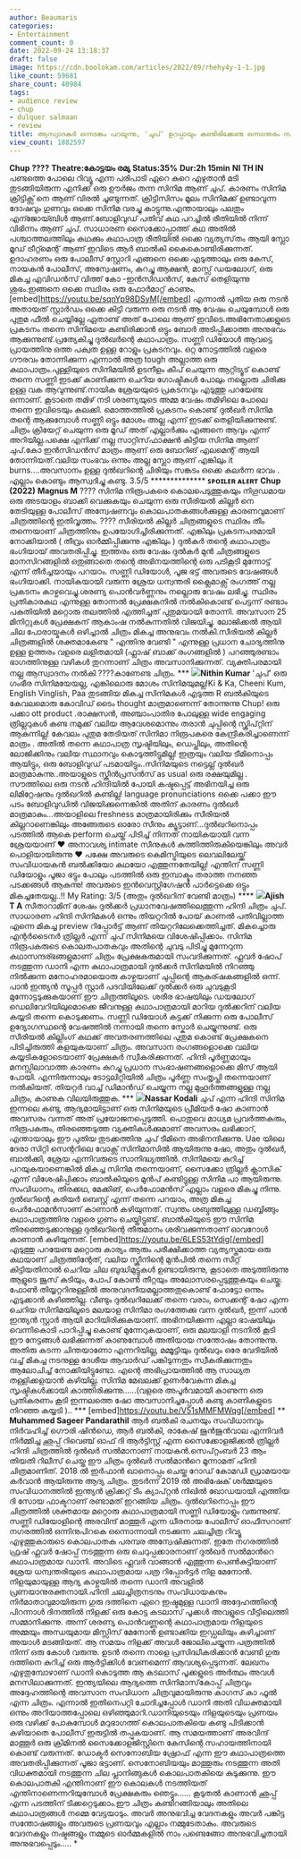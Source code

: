 ```yaml
---
author: Beaumaris
categories:
- Entertainment
comment_count: 0
date: 2022-09-24 13:18:37
draft: false
image: https://cdn.boolokam.com/articles/2022/09/rhehy4y-1-1.jpg
like_count: 59681
share_count: 40984
tags:
- audience review
- chup
- dulquer salmaan
- review
title: ആസ്വാദകർ ഒന്നടങ്കം പറയുന്നു, 'ചുപ്' ഉറപ്പായും കണ്ടിരിക്കേണ്ട ഒന്നാന്തരം സിനിമ
view_count: 1882597
---
```


**Chup ????** **Theatre:കോട്ടയം രമ്യ** **Status:35%** **Dur:2h 15min** **NI TH IN** പണ്ടത്തെ പോലെ റിവ്യൂ എന്ന പരിപാടി ഏറെ കുറെ എഴുതാൻ മടി തുടങ്ങിയിരുന്ന എനിക്ക് ഒരു ഊർജം തന്ന സിനിമ ആണ് ചുപ്. കാരണം സിനിമ ക്രിട്ടിക്സ് നെ ആണ് വിരൽ ചൂണ്ടുന്നത്. ക്രിട്ടിസിസം മൂലം സിനിമക്ക് ഉണ്ടാവുന്ന ദോഷവും ഗുണവും ഒക്കെ സിനിമ വരച്ചു കാട്ടുന്നു.എന്തായാലും പലതും എന്ജോയ്ബിൾ ആണ്.ബോളിവുഡ് പതിവ് കഥ പറച്ചിൽ രീതിയിൽ നിന്ന് വിഭിന്നം ആണ് ചുപ്. സാധാരണ സൈക്കോപ്പാത്ത്‌ കഥ അതിൽ പശ്ചാത്തലത്തിലും കഥക്കും കഥാപാത്ര രീതിയിൽ ഒക്കെ വ്യത്യസ്‌തം ആയി സ്ലോ മൂഡ് ട്രീറ്റ്മെന്റ് ആണ് ഇവിടെ ആർ ബാൽകി കൈകൊണ്ടിരിക്കുന്നത്. ഉദാഹരണം ഒരു പോലീസ് സ്റ്റോറി എങ്ങനെ ഒക്കെ എടുത്താലും ഒരു കേസ്, നായകൻ പോലീസ്, അന്വേഷണം, കുറച്ചു ആക്ഷൻ, മാസ്സ് ഡയലോഗ്, ഒരു മികച്ച എവിഡൻസ് വിത്ത് കോ -ഇൻസിഡൻസ്, കേസ് തെളിയുന്നു ശുഭം.ഇങ്ങനെ ഒക്കെ സ്ഥിരം ഒരു ഫോർമാറ്റ്‌ കാണും. [embed]https://youtu.be/sqnYp98DSyM[/embed] എന്നാൽ പുതിയ ഒരു നടൻ അതായത് സ്റ്റാർഡം ഒക്കെ കിട്ടി വരുന്ന ഒരു നടൻ ആ വേഷം ചെയുമ്പോൾ ഒരു പുതുമ ഫീൽ ചെയ്യില്ലേ ഏതാണ്ട് അത് പോലെ ആണ് ഇവിടെ.അഭിനേതാക്കളുടെ പ്രകടനം തന്നെ സിനിമയെ കണ്ടിരിക്കാൻ ഒട്ടും ബോർ അടിപ്പിക്കാത്ത അനുഭവം ആക്കുന്നുണ്ട്.പ്രത്യേകിച്ചു ദുൽഖർന്റെ കഥാപാത്രം. സണ്ണി ഡിയോൾ ആവട്ടെ പ്രായത്തിനു ഒത്ത പക്വത ഉള്ള റോളും പ്രകടനവും. ഒറ്റ നോട്ടത്തിൽ വളരെ ഗൗരവം തോന്നിക്കുന്ന എന്നാൽ അത്ര tough അല്ലാത്ത ഒരു കഥാപാത്രം.പുള്ളിയുടെ സിനിമയിൽ ഉടനീളം കീപ് ചെയുന്ന ആറ്റിട്യൂട് കൊണ്ട് തന്നെ സണ്ണി ഇടക്ക് കാണിക്കുന്ന ചെറിയ ഗോഷ്ടികൾ പോലും നല്ലൊരു ചിരിക്കു ഉള്ള വക ആവുന്നുണ്ട്.നായിക ശ്രേയയുടെ പ്രകടനവും എടുത്തു പറയേണ്ട ഒന്നാണ്. കൂടാതെ തമിഴ് നടി ശരണ്യയുടെ അമ്മ വേഷം തമിഴിലെ പോലെ തന്നെ ഇവിടെയും കലക്കി. മൊത്തത്തിൽ പ്രകടനം കൊണ്ട് ദുൽഖർ സിനിമ തന്റെ ആക്കുമ്പോൾ സണ്ണി ഒട്ടും മോശം അല്ല എന്ന് ഇടക്ക് തെളിയിക്കുന്നുണ്ട്. ചിത്രം ക്രിയേറ്റ് ചെയുന്ന ഒരു മൂഡ് അത് എല്ലാർക്കും എങ്ങനെ ആവും എന്ന് അറിയില്ല.പക്ഷെ എനിക്ക് നല്ല സാറ്റിസ്‌ഫാക്ഷൻ കിട്ടിയ സിനിമ ആണ് ചുപ്.കോ ഇൻസിഡൻസ് മാത്രം ആണ് ഒരു ബോറിങ് എലമെന്റ് ആയി തോന്നിയത്.വലിയ സംഭവം ഒന്നും അല്ല സ്ലോ ആണ് എങ്കിലും it burns....അവസാനം ഉള്ള ദുൽഖറിന്റെ ചിരിയും സങ്കടം ഒക്കെ കലർന്ന ഭാവം . എല്ലാം കൊണ്ടും ആസ്വദിച്ചു കണ്ടു. 3.5/5 ************** **ꜱᴩᴏɪʟᴇʀ ᴀʟᴇʀᴛ** **Chup (2022)** **Magnus M** ???? സിനിമ നിരൂപകരെ കൊലപെടുത്തുകയും നിഗൂഡമായ ഒരു അടയാളം ബാക്കി വെക്കുകയും ചെയുന്ന ഒരു സീരിയൽ കില്ലർ നെ തേടിയുള്ള പോലീസ് അന്വേഷണവും കൊലപാതകങ്ങൾക്കുള്ള കാരണവുമാണ് ചിത്രത്തിന്റെ ഇതിവൃത്തം. ???? സീരിയൽ കില്ലർ ചിത്രങ്ങളുടെ സ്ഥിരം തീം തന്നെയാണ് ചിത്രത്തിനും ഉപയോഗിച്ചിരിക്കുന്നത്. എങ്കിലും പ്രകടനപരമായി നോക്കിയാൽ ( തീവ്രം ഓർമ്മിപ്പിക്കുന്നു എങ്കിലും ) ദുൽകർ തന്റെ കഥാപാത്രം ഭംഗിയായ് അവതരിപ്പിച്ചു. ഇത്തരം ഒരു വേഷം ദുൽകർ മുൻ ചിത്രങ്ങളുടെ മാനസിറങ്ങളിൽ ഒതുങ്ങാതെ തന്റെ അഭിനയത്തിന്റെ ഒരു പടികൂടി മുന്നോട്ട് എന്ന് തീർച്ചയായും പറയാം. സണ്ണി ഡിയോൾ, പൂജ ഭട്ട് അവരുടെ വേഷങ്ങൾ ഭംഗിയാക്കി. നായികയായി വരുന്ന ശ്രേയ ധന്വന്തരി ക്ലൈമാക്സ് രംഗത്ത് നല്ല പ്രകടനം കാഴ്ചവെച്ചു.ശരണ്യ പൊൻവർണ്ണനും നല്ലൊരു വേഷം ലഭിച്ചു. സ്ഥിരം പ്രതികാരകഥ എന്നുള്ള തോന്നൽ പ്രേക്ഷകനിൽ നൽകികൊണ്ട് പെട്ടന്ന് രണ്ടാം പകുതിയിൽ മറ്റൊരു തലത്തിൽ എത്തിച്ചത് പുതുമയായി തോന്നി. അവസാന 25 മിനിറ്റുകൾ പ്രേക്ഷകന് ആകാംഷ നൽകുന്നതിൽ വിജയിച്ചു. ലോജിക്കൽ ആയി ചില പോരായ്മകൾ ഒഴിച്ചാൽ ചിത്രം മികച്ച അനുഭവം നൽകി.സീരിയൽ കില്ലർ ചിത്രങ്ങളിൽ ശക്തമാകേണ്ട " എന്തിനു വേണ്ടി " എന്നുള്ള പ്രധാന ചോദ്യത്തിനു ഉള്ള ഉത്തരം വളരെ ലളിതമായി (ഫ്ലാഷ് ബാക്ക് രംഗങ്ങളിൽ ) പറഞ്ഞുരണ്ടാം ഭാഗത്തിനുള്ള വഴികൾ തുറന്നാണ് ചിത്രം അവസാനിക്കുന്നത്. വ്യക്തിപരമായി നല്ല ആസ്വാദനം നൽകി ????കാണേണ്ട ചിത്രം. *** **![](https://cdn.boolokam.com/articles/2022/09/rhehy4y-1-1.jpg)Nithin Kumar** 'ചുപ്' ഒരു ഗംഭീര സിനിമയേയല്ല, എങ്കിലൊരു മോശം സിനിമയുമല്ല!Ki & Ka, Cheeni Kum, English Vinglish, Paa തുടങ്ങിയ മികച്ച സിനിമകൾ എടുത്ത R ബൽകിയുടെ കേവലമൊരു കോവിഡ് ടൈം thought മാത്രമാണെന്ന് തോന്നുന്നു Chup! ഒരു പക്കാ ott product .രാക്ഷസൻ, അഞ്ചാംപാതിര പോലുള്ള wide engaging ത്രില്ലറുകൾ കണ്ട നമുക്ക് വലിയ ആവേശമൊന്നും തരാൻ ചുപ്പിന്റെ സ്ക്രിപ്റ്റിന് ആകുന്നില്ല! കേവലം പുതുമ തേടിയത് സിനിമാ നിരൂപകരെ കേന്ദ്രീകരിച്ചാണെന്ന് മാത്രം . അതിൽ തന്നെ കഥാപാത്ര സൃഷ്ടിയിലും, ഡെപ്തിലും, അതിന്റെ ലോജിക്കിനും വലിയ സ്ഥാനവും കൊടുത്തിട്ടുമില്ല! ഇത്രയും വലിയ ടീമിനൊപ്പം ആയിട്ടും, ഒരു ബോളിവുഡ് പടമായിട്ടും..സിനിമയുടെ നട്ടെല്ല് ദുൽഖർ മാത്രമാകുന്നു..അയാളുടെ സ്ക്രീൻപ്രസൻസ് as usual ഒരു രക്ഷയുമില്ല . സൗത്തിലെ ഒരു നടൻ ഹിന്ദിയിൽ പോയി കഷ്ടപ്പെട്ട് അഭിനയിച്ച ഒരു ലിമിറ്റേഷനും ദുൽഖറിൽ കണ്ടില്ല! language pronunciations ഒക്കെ പക്കാ ഈ പടം ബോളിവുഡിൽ വിജയിക്കുന്നെങ്കിൽ അതിന് കാരണം ദുൽഖർ മാത്രമാകും...അയാളിലെ freshness മാത്രമായിരിക്കും സീരിയൽ കില്ലറാണെങ്കിലും അങ്ങേരുടെ ഓരോ സീനും ക്യൂട്ടാണ്...ദുൽഖറിനൊപ്പം പടത്തിൽ ആകെ perform ചെയ്ത് പിടിച്ച് നിന്നത് നായികയായി വന്ന ശ്രേയയാണ് ❤ അനാവശ്യ intimate സീനുകൾ കുത്തിത്തിരുകിയെങ്കിലും അവർ പൊളിയായിരുന്നു ❤ പക്ഷേ അവരുടെ കെമിസ്ട്രിയുടെ ലെവലിലേയ്ക്ക് സംവിധായകൻ ബൽക്കിയോ കഥയോ എത്തുന്നതേയില്ല! എന്തിന് സണ്ണി ഡിയോളും പൂജാ ഭട്ടും പോലും പടത്തിൽ ഒരു ഇമ്പാക്ടും തരാത്ത നനഞ്ഞ പടക്കങ്ങൾ ആകുന്നു! അവരുടെ ഇൻവെസ്റ്റിഗേഷൻ പാർട്ടെക്കെ ഒട്ടും മികച്ചതേയല്ല..!! My Rating: 3/5 (അതും ദുൽഖറിന് വേണ്ടി മാത്രം) **** **![](https://cdn.boolokam.com/articles/2022/09/r2t3t3y-1-1.jpg)Ajish T A** സീതാറാമിന് ശേഷം ദുൽക്കർ പ്രധാനവേഷത്തിലെത്തുന്ന ഹിന്ദി ചിത്രം ചുപ്. സാധാരണ ഹിന്ദി സിനിമകൾ ഒന്നും തിയറ്ററിൽ പോയ് കാണൽ പതിവില്ലാത്ത എന്നെ മികച്ച preview റിപ്പോർട്ട് ആണ് തിയറ്ററിലേക്കെത്തിച്ചത്. മികച്ചൊരു എന്റർടൈനർ ത്രില്ലർ എന്ന് ചുപ് സിനിമയെ വിശേഷിപ്പിക്കാം. സിനിമ നിരൂപകരുടെ കൊലതപാതകവും അതിന്റെ ചുവടു പിടിച്ചു മുന്നേറുന്ന കഥാസന്ദര്ഭങ്ങളുമാണ് ചിത്രം പ്രേക്ഷകരുമായി സംവദിക്കുന്നത്. ഫ്ലവർ ഷോപ് നടത്തുന്ന ഡാനി എന്ന കഥാപാത്രമായി ദുൽക്കർ സിനിമയിൽ നിറഞ്ഞു നിൽക്കുന്ന മനോഹരമായൊരു കാഴ്ചയാണ് ചുപ്പിന്റെ ആകര്ഷകങ്ങളിൽ ഒന്ന്‌. പാൻ ഇന്ത്യൻ സൂപ്പർ സ്റ്റാർ പദവിയിലേക്ക് ദുൽക്കർ ഒരു ചുവടുകൂടി മുന്നോട്ടടുക്കുകയാണ് ഈ ചിത്രത്തിലൂടെ. ശരീര ഭാഷയിലും ഡയലോഗ് ഡെലിവേറിയിലുമൊക്കെ ജീവനുള്ള കഥാപാത്രമായി മാറിയ ദുൽക്കറിന് വലിയ കയ്യടി തന്നെ കൊടുക്കണം. സണ്ണി ഡിയോൾ കട്ടക്ക് നിക്കുന്ന ഒരു പോലീസ് ഉദ്യോഗസ്ഥന്റെ വേഷത്തിൽ നന്നായി തന്നെ സ്കോർ ചെയ്യുന്നുണ്ട്. ഒരു സീരിയൽ കില്ലിംഗ് കഥക്ക് അവതരണത്തിലെ പുതുമ കൊണ്ട് പ്രേക്ഷകനെ പിടിച്ചിരുത്തി കളയുകയാണ് ചിത്രം. അവസാന രംഗങ്ങളൊക്കെ വലിയ കയ്യടികളോടെയാണ് പ്രേക്ഷകർ സ്വീകരിക്കുന്നത്. ഹിന്ദി പൂർണ്ണമായും മനസ്സിലാവാത്ത കാരണം കുറച്ചു പ്രധാന സംഭാഷണങ്ങളൊക്കെ മിസ് ആയി പോയി. എന്നിരുന്നാലും ടോട്ടലിറ്റിയിൽ ചിത്രം പൂർണ്ണ സംതൃപ്തി തന്നെയാണ് നൽകിയത്. തിയറ്റർ വാച്ച് ഡിമാൻഡ് ചെയ്യുന്ന നല്ല മുഹൂർത്തങ്ങളുള്ള നല്ല ചിത്രം, കാണുക വിലയിരുത്തുക. *** **![](https://cdn.boolokam.com/articles/2022/09/eg-1ehh-1.jpg)Nassar Kodali** ചുപ് എന്ന ഹിന്ദി സിനിമ ഇന്നലെ കണ്ടു, ആദ്യമായിട്ടാണ് ഒരു സിനിമയുടെ പ്രീമിയർ ഷോ കാണാൻ അവസരം വന്നത് അത് പ്രയോജനപ്പെടുത്തി. പൊതുവെ മാധ്യമ പ്രവർത്തകരും, നിരൂപകരും, തിരഞ്ഞെടുത്ത വ്യക്തികൾക്കുമാണ് അവസരം ലഭിക്കാറ്, എന്തായാലും ഈ പുതിയ തുടക്കത്തിനു ചുപ് ടീമിനെ അഭിനന്ദിക്കുന്നു. Uae യിലെ ദേരാ സിറ്റി സെന്ററിലെ വോക്സ് സിനിമാസിൽ ആയിരുന്നു ഷോ, അതും ദുൽഖർ, ബാൽക്കി, ശ്രേയ എന്നിവരുടെ സാനിദ്ധ്യത്തിൽ. സിനിമയെ കുറിച്ച് പറയുകയാണെങ്കിൽ മികച്ച സിനിമ തന്നെയാണ്, സൈക്കോ ത്രില്ലർ ക്ലാസിക് എന്ന് വിശേഷിപ്പിക്കാം ബാൽകിയുടെ മുൻപ് കണ്ടിട്ടുള്ള സിനിമ പാ ആയിരുന്നു. സംവിധാനം, തിരക്കഥ, മേക്കിങ്, പെർഫോമൻസ് എല്ലാം വളരെ മികച്ചു നിന്നു. ദുൽഖറിന്റെ കരിയർ ബെസ്റ്റ് എന്ന് തന്നെ പറയാം, അത്ര മികച്ച പെർഫോമൻസാണ് കാണാൻ കഴിയുന്നത്. സ്വന്തം ശബ്ദത്തിലുള്ള ഡബ്ബിങ്ങും കഥാപാത്രത്തിനു വളരെ ഗുണം ചെയ്തിട്ടുണ്ട്. ബാൽകിയുടെ ഈ സിനിമ തിരഞ്ഞെടുക്കാനുള്ള ദുൽഖറിന്റെ തീരുമാനം ശരിവക്കുന്നതാണ് ഓവറോൾ കാണാൻ കഴിയുന്നത്. [embed]https://youtu.be/6LES53tYdig[/embed] എടുത്തു പറയേണ്ട മറ്റൊരു കാര്യം ആരും പരീക്ഷിക്കാത്ത വ്യത്യസ്തമായ ഒരു കഥയാണ് ചിത്രത്തിന്റേത്, വലിയ സ്ക്രീനിന്റെ മുൻപിൽ തന്നെ സീറ്റ് കിട്ടിയതിനാൽ ചെറിയ ചില ബുദ്ധിമുട്ടുകൾ ഉണ്ടായിരുന്നു, കൂടാതെ അടുത്തിരുന്നു ആളുടെ ജൂസ് കുടിയും, പോപ് കോൺ തീറ്റയും അലോസരപ്പെടുത്തുകയും ചെയ്തു. ഫോൺ തിയ്യറ്ററിനുള്ളിൽ അനുവദനീയമല്ലാത്തതുകൊണ്ട് ഫോട്ടോ ഒന്നും എടുക്കാൻ കഴിഞ്ഞില്ല. വീണ്ടും ദുൽഖറിലേക്ക് തന്നെ വരാം, സെക്കന്റ് ഷോ എന്ന ചെറിയ സിനിമയിലൂടെ മലയാള സിനിമാ രംഗത്തേക്കു വന്ന ദുൽഖർ, ഇന്ന് പാൻ ഇന്ത്യൻ സ്റ്റാർ ആയി മാറിയിരിക്കുകയാണ്. അഭിനയിക്കുന്ന എല്ലാ ഭാഷയിലും വെന്നികൊടി പാറിപ്പിച്ചു കൊണ്ട് മുന്നേറുകയാണ്, ഒരു മലയാളി നടനിൽ കൂടി ഈ നേട്ടങ്ങൾ ലഭിക്കുന്നത് കാണുമ്പോൾ അതിയായ സന്തോഷം തോന്നുന്നു. അതിരു കടന്ന ചിന്തയാണോ എന്നറിയില്ല, മമ്മൂട്ടിയും ദുൽഖറും ഒരേ വേദിയിൽ വച്ച് മികച്ച നടനുള്ള ദേശീയ ആവാർഡ് പങ്കിടുന്നതും സ്വീകരിക്കുന്നതും ആലോചിച്ച് നോക്കിയിട്ടുണ്ടോ. എന്റെ അഭിപ്രായത്തിൽ ആ സാധ്യത തള്ളിക്കളയാൻ കഴിയില്ല. സിനിമ മേഖലക്ക് ഉണർവേകുന്ന മികച്ച സൃഷ്ടികൾക്കായി കാത്തിരിക്കുന്നു......(വളരെ അപൂർവമായി കാണുന്ന ഒരു പ്രതികരണം കൂടി ഇന്നലത്തെ ഷോ അവസാനിച്ചപ്പോൾ കണ്ടു കാണികളുടെ നിറഞ്ഞ കയ്യടി ).. *** [embed]https://youtu.be/V51sMMFMWqg[/embed] ** **Muhammed Sageer Pandarathil** ആര്‍ ബല്‍കി രചനയും സംവിധാനവും നിർവഹിച്ച് ഗൌരി ഷിന്‍ഡെ, ആര്‍ ബല്‍കി, രാകേഷ് ജുന്‍ജുന്‍വാല എന്നിവര്‍ നിർമ്മിച്ച ഛുപ്പ് റിവെഞ്ച് ഓഫ് ദി ആര്‍ട്ടിസ്റ്റ് എന്ന സൈക്കോളജിക്കല്‍ ത്രില്ലര്‍ ഹിന്ദി ചിത്രത്തിൽ ദുല്‍ഖര്‍ സല്‍മാനാണ് നായകൻ.സെപ്റ്റംബര്‍ 23 ആം തിയതി റിലീസ് ചെയ്ത ഈ ചിത്രം ദുല്‍ഖര്‍ സല്‍മാന്‍റെ മൂന്നാമത് ഹിന്ദി ചിത്രമാണിത്. 2018 ൽ ഇര്‍ഫാന്‍ ഖാനൊപ്പം ചെയ്ത റോഡ് കോമഡി ഡ്രാമയായ കര്‍വാന്‍ ആയിരുന്നു ആദ്യ ചിത്രം. തുടർന്ന് 2019 ൽ അഭിഷേക് ശര്‍മ്മയുടെ സംവിധാനത്തില്‍ ഇന്ത്യന്‍ ക്രിക്കറ്റ് ടീം ക്യാപ്റ്റന്‍ നിഖില്‍ ഖോഡയായി എത്തിയ ദി സോയ ഫാക്ടറാണ് രണ്ടാമത് ഇറങ്ങിയ ചിത്രം. ദുല്‍ഖറിനൊപ്പം ഈ ചിത്രത്തില്‍ ശക്തമായ മറ്റൊരു കഥാപാത്രമായി സണ്ണി ഡിയോളും വരുന്നുണ്ട്. സണ്ണി ഡിയോളിന്റെ അരവിന്ദ് മാത്തൂർ എന്ന ധീരനായ പോലീസ് ഓഫീസറാണ് നഗരത്തിൽ ഒന്നിനുപിറകെ ഒന്നൊന്നായി നടക്കുന്ന ചലച്ചിത്ര റിവ്യൂ എഴുത്തുകാരുടെ കൊലപാതക പരമ്പര അന്വേഷിക്കുന്നത്. ഇതേ നഗരത്തിൽ ഫ്രഷ് ഫ്ലവർ ഷോപ്പ് നടത്തുന്ന ഒരു ചെറുപ്പക്കാരനാണ് ദുല്‍ഖര്‍ സല്‍മാന്‍റെ കഥാപാത്രമായ ഡാനി. അവിടെ ഫ്ലവർ വാങ്ങാൻ എത്തുന്ന പെൺകുട്ടിയാണ് ശ്രേയ ധന്വന്തരിയുടെ കഥാപാത്രമായ പത്ര റിപ്പോർട്ടർ നിള മേനോൻ. നിളയുമായുള്ള ആദ്യ കാഴ്ചയിൽ തന്നെ ഡാനി അവളിൽ പ്രണയാനുരക്തനായി.ഹിന്ദി ചലച്ചിത്രനടനും സംവിധായകനും നിർമാതാവുമായിരുന്ന ഗുരു ദത്തിനെ ഏറെ ഇഷ്ടമുള്ള ഡാനി അദ്ദേഹത്തിന്റെ പിറന്നാൾ ദിനത്തിൽ നിളക്ക് ഒരു കോട്ട കടലാസ് പൂക്കൾ അവളുടെ വീട്ടിലെത്തി സമ്മാനിക്കുന്നു. അന്ന് ശരണ്യ പൊൻവണ്ണന്റെ കഥാപാത്രമായ നിളയുടെ അമ്മയും അന്ധയുമായ മിസ്സിസ് മേനോൻ ഉണ്ടാക്കിയ ഇഡ്ഡലിയും കഴിച്ചാണ് അയാൾ മടങ്ങിയത്. ആ സമയം നിളക്ക് അവൾ ജോലിചെയ്യുന്ന പത്രത്തിൽ നിന്ന് ഒരു കോൾ വരുന്നു. ഉടൻ തന്നെ നാളെ പ്രസിദ്ധീകരിക്കാൻ വേണ്ടി ഗുരു ദത്തിനെ കുറിച്ച് ഒരു ആർട്ടിക്കിൾ വേണമെന്ന് ആവശ്യപ്പെടുന്നത്. ലേഖനം എഴുതുമ്പോഴാണ് ഡാനി കൊടുത്ത ആ കടലാസ് പൂക്കളുടെ അർത്ഥം അവൾ മനസിലാക്കുന്നത്. ഇന്ത്യയിലെ ആദ്യത്തെ സിനിമാസ്‌കോപ്പ് ചിത്രവും അദ്ദേഹത്തിന്റെ അവസാന സംവിധാന ചിത്രവുമായിരുന്നു കാഗസ് കാ ഫൂൽ എന്ന ചിത്രം. എന്നാൽ ഇതിനെപറ്റി ചോദിച്ചപ്പോൾ ഡാനി അതി വിധക്തമായി ഒന്നും അറിയാത്തപ്പോലെ ഒഴിഞ്ഞുമാറി.ഡാനിയുടെയും നിളയുടെയും പ്രണയം ഒരു വഴിക്ക് പോകുമ്പോൾ മറുഭാഗത്ത് കൊലപാതകിയെ കണ്ടു പിടിക്കാൻ കഴിയാതെ പോലീസ് ഇരുട്ടിൽ തപ്പുകയാണ്. ആ സമയത്താണ് അരവിന്ദ് മാത്തൂർ ഒരു ക്രിമിനൽ സൈക്കോളജിസ്റ്റിനെ കേസിന്റെ സഹായത്തിനായി കൊണ്ട് വരുന്നത്. ഡോക്ടർ സെനോബിയ ഷ്രോഫ് എന്ന ഈ കഥാപാത്രത്തെ അവതരിപ്പിക്കുന്നത് പൂജാ ഭട്ടാണ്. സെനോബിയയും മാത്തൂരും നടത്തുന്ന അതി വിധക്തമായി നടത്തുന്ന ചില പ്ലാനിങ്ങുകൾ കൊലപാതകിയെ കുടുക്കുന്നു. ഈ കൊലപാതകി എന്തിനാണ് ഈ കൊലകൾ നടത്തിയത് എന്തിനാണെന്നറിയുമ്പോൾ പ്രേക്ഷകരും ഞെട്ടും...... കൂടുതൽ കാണാൻ ഛുപ്പ് എന്ന പടത്തിന് ടിക്കറ്റെടുക്കാം.ഈ ചിത്രം കണ്ടിറങ്ങിയാലും അതിലെ കഥാപാത്രങ്ങള്‍ നമ്മെ വേട്ടയാടും. അവര്‍ അനുഭവിച്ച വേദനകളും അവര്‍ പങ്കിട്ട സന്തോഷങ്ങളും അവരുടെ പ്രണയവും എല്ലാം നമ്മുടേതാകും. അവരുടെ വേദനകളും നഷ്ടങ്ങളും നമ്മുടെ ഓര്‍മ്മകളില്‍ നാം പണ്ടെങ്ങോ അനുഭവിച്ചതായി അനുഭവപ്പെടും..... *